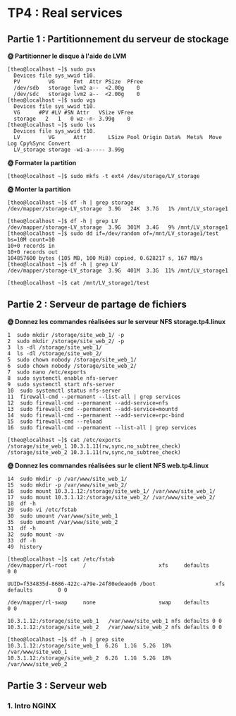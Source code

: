 # TP4 : Real services

## Partie 1 : Partitionnement du serveur de stockage

**🌞 Partitionner le disque à l'aide de LVM**

```shell
[theo@localhost ~]$ sudo pvs
  Devices file sys_wwid t10.
  PV         VG      Fmt  Attr PSize  PFree
  /dev/sdb   storage lvm2 a--  <2.00g    0 
  /dev/sdc   storage lvm2 a--  <2.00g    0 
[theo@localhost ~]$ sudo vgs
  Devices file sys_wwid t10.
  VG      #PV #LV #SN Attr   VSize VFree
  storage   2   1   0 wz--n- 3.99g    0 
[theo@localhost ~]$ sudo lvs
  Devices file sys_wwid t10.
  LV         VG      Attr       LSize Pool Origin Data%  Meta%  Move Log Cpy%Sync Convert
  LV_storage storage -wi-a----- 3.99g    

```

**🌞 Formater la partition**

```shell
[theo@localhost ~]$ sudo mkfs -t ext4 /dev/storage/LV_storage
```

**🌞 Monter la partition**

```shell
[theo@localhost ~]$ df -h | grep storage
/dev/mapper/storage-LV_storage  3.9G   24K  3.7G   1% /mnt/LV_storage1
```

```shell
[theo@localhost ~]$ df -h | grep LV
/dev/mapper/storage-LV_storage  3.9G  301M  3.4G   9% /mnt/LV_storage1
[theo@localhost ~]$ sudo dd if=/dev/random of=/mnt/LV_storage1/test bs=10M count=10
10+0 records in
10+0 records out
104857600 bytes (105 MB, 100 MiB) copied, 0.628217 s, 167 MB/s
[theo@localhost ~]$ df -h | grep LV
/dev/mapper/storage-LV_storage  3.9G  401M  3.3G  11% /mnt/LV_storage1
```

```shell
[theo@localhost ~]$ cat /mnt/LV_storage1/test
```


## Partie 2 : Serveur de partage de fichiers

**🌞 Donnez les commandes réalisées sur le serveur NFS storage.tp4.linux**

```shell
1  sudo mkdir /storage/site_web_1/ -p
2  sudo mkdir /storage/site_web_2/ -p
3  ls -dl /storage/site_web_1/
4  ls -dl /storage/site_web_2/
5  sudo chown nobody /storage/site_web_1/
6  sudo chown nobody /storage/site_web_2/
7  sudo nano /etc/exports
8  sudo systemctl enable nfs-server
9  sudo systemctl start nfs-server
10  sudo systemctl status nfs-server
11  firewall-cmd --permanent --list-all | grep services
12  sudo firewall-cmd --permanent --add-service=nfs
13  sudo firewall-cmd --permanent --add-service=mountd
14  sudo firewall-cmd --permanent --add-service=rpc-bind
15  sudo firewall-cmd --reload
16  sudo firewall-cmd --permanent --list-all | grep services
```

```shell
[theo@localhost ~]$ cat /etc/exports
/storage/site_web_1 10.3.1.11(rw,sync,no_subtree_check)
/storage/site_web_2 10.3.1.11(rw,sync,no_subtree_check)
```

**🌞 Donnez les commandes réalisées sur le client NFS web.tp4.linux**

```shell 
14  sudo mkdir -p /var/www/site_web_1/
15  sudo mkdir -p /var/www/site_web_2/
16  sudo mount 10.3.1.12:/storage/site_web_1/ /var/www/site_web_1/
17  sudo mount 10.3.1.12:/storage/site_web_2/ /var/www/site_web_2/
18  df -h
29  sudo vi /etc/fstab 
30  sudo umount /var/www/site_web_1
35  sudo umount /var/www/site_web_2
31  df -h
32  sudo mount -av
33  df -h
49  history
```

```shell
[theo@localhost ~]$ cat /etc/fstab 
/dev/mapper/rl-root     /                       xfs     defaults        0 0

UUID=f534835d-8686-422c-a79e-24f80edeaed6 /boot                   xfs     defaults        0 0

/dev/mapper/rl-swap     none                    swap    defaults        0 0

10.3.1.12:/storage/site_web_1   /var/www/site_web_1 nfs defaults 0 0
10.3.1.12:/storage/site_web_2   /var/www/site_web_2 nfs defaults 0 0
```

```shell
[theo@localhost ~]$ df -h | grep site
10.3.1.12:/storage/site_web_1  6.2G  1.1G  5.2G  18% /var/www/site_web_1
10.3.1.12:/storage/site_web_2  6.2G  1.1G  5.2G  18% /var/www/site_web_2
```

## Partie 3 : Serveur web

### 1. Intro NGINX

